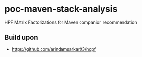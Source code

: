 # poc-maven-stack-analysis
HPF Matrix Factorizations for Maven companion recommendation

## Build upon
* https://github.com/arindamsarkar93/hcpf